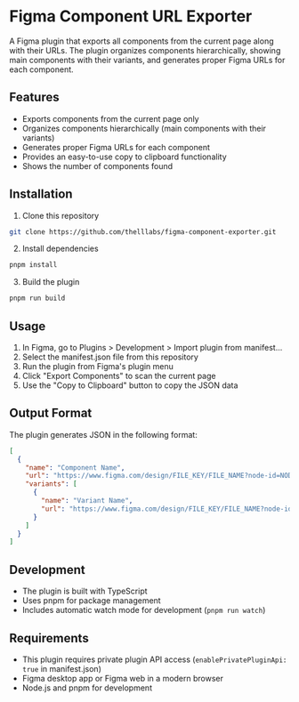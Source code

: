 # Figma Component URL Exporter

A Figma plugin that exports all components from the current page along with their URLs. The plugin organizes components hierarchically, showing main components with their variants, and generates proper Figma URLs for each component.

## Features

- Exports components from the current page only
- Organizes components hierarchically (main components with their variants)
- Generates proper Figma URLs for each component
- Provides an easy-to-use copy to clipboard functionality
- Shows the number of components found

## Installation

1. Clone this repository
```bash
git clone https://github.com/thelllabs/figma-component-exporter.git
```

2. Install dependencies
```bash
pnpm install
```

3. Build the plugin
```bash
pnpm run build
```

## Usage

1. In Figma, go to Plugins > Development > Import plugin from manifest...
2. Select the manifest.json file from this repository
3. Run the plugin from Figma's plugin menu
4. Click "Export Components" to scan the current page
5. Use the "Copy to Clipboard" button to copy the JSON data

## Output Format

The plugin generates JSON in the following format:
```json
[
  {
    "name": "Component Name",
    "url": "https://www.figma.com/design/FILE_KEY/FILE_NAME?node-id=NODE_ID",
    "variants": [
      {
        "name": "Variant Name",
        "url": "https://www.figma.com/design/FILE_KEY/FILE_NAME?node-id=VARIANT_NODE_ID"
      }
    ]
  }
]
```

## Development

- The plugin is built with TypeScript
- Uses pnpm for package management
- Includes automatic watch mode for development (`pnpm run watch`)

## Requirements

- This plugin requires private plugin API access (`enablePrivatePluginApi: true` in manifest.json)
- Figma desktop app or Figma web in a modern browser
- Node.js and pnpm for development 